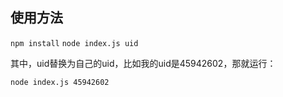 ## 使用方法
`npm install`
`node index.js uid`

其中，uid替换为自己的uid，比如我的uid是45942602，那就运行：

`node index.js 45942602 `
